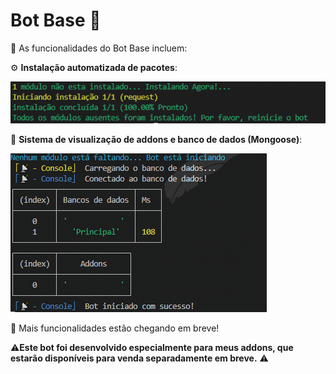 # Bot Base 🤖
🚀 As funcionalidades do Bot Base incluem:

⚙️ **Instalação automatizada de pacotes**:

![Screenshot_1](./assets/Screenshot_2.png)

💾 **Sistema de visualização de addons e banco de dados (Mongoose)**:

![Screenshot_1](./assets/Screenshot_1.png)

👀 Mais funcionalidades estão chegando em breve!

⚠️**Este bot foi desenvolvido especialmente para meus addons, que estarão disponíveis para venda separadamente em breve.** ⚠️
